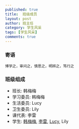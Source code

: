 ```yaml
---
published: true
title:  班级成员
layout: post
author: 班主任
category: 学生风采
tags: [学生风采]
comments: true 
---
```


### 寄语
`博学之，审问之，慎思之，明辨之，笃行之`

### 班级组成

- 班长: 韩梅梅
- 学习委员: 韩梅梅
- 生活委员: Lucy
- 卫生委员: Lily
- 课代表: 李雷
- 学生: [韩梅梅](https://dangzhongwebsite.github.io/%E5%AD%A6%E7%94%9F%E9%A3%8E%E9%87%87/2018/03/09/%E5%AD%A6%E7%94%9F%E9%A3%8E%E9%87%87-%E9%9F%A9%E6%A2%85%E6%A2%85.html), [李雷](https://dangzhongwebsite.github.io/%E5%AD%A6%E7%94%9F%E9%A3%8E%E9%87%87/2018/03/06/%E5%AD%A6%E7%94%9F%E9%A3%8E%E9%87%87-%E6%9D%8E%E9%9B%B7.html), [Lucy](https://dangzhongwebsite.github.io/%E5%AD%A6%E7%94%9F%E9%A3%8E%E9%87%87/2018/03/05/%E5%AD%A6%E7%94%9F%E9%A3%8E%E9%87%87-Lucy.html), Lily
<!--more-->

